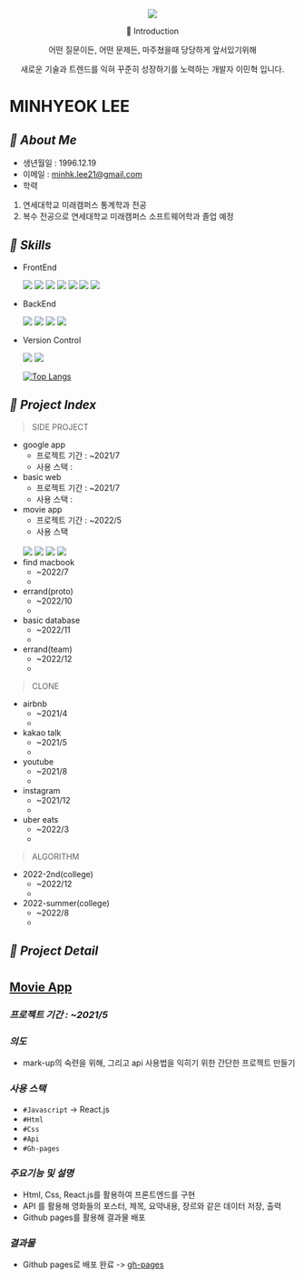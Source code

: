 <p align='center'>
<img src="https://capsule-render.vercel.app/api?type=waving&color=a5acdf&height=320&section=header&text=MINHYEOK%20LEE&fontSize=70&animation=fadeIn&fontAlignY=33&desc=개발자%20이민혁의%20개발일지%20입니다&descAlignY=55&descAlign=50" />
</p>

<p align='center'>📌 Introduction  
<p align='center'>어떤 질문이든, 어떤 문제든, 마주쳤을때 당당하게 앞서있기위해
<p align='center'>새로운 기술과 트렌드를 익혀 꾸준히 성장하기를 노력하는 개발자 이민혁 입니다.  </p>

# MINHYEOK LEE

## _📌 About Me_

- 생년월일 : 1996.12.19
- 이메일 : minhk.lee21@gmail.com
- 학력 
1. 연세대학교 미래캠퍼스 통계학과 전공 
2. 복수 전공으로 연세대학교 미래캠퍼스 소프트웨어학과 졸업 예정

## _📌 Skills_

- FrontEnd
  <p align="left">
      <img src="https://img.shields.io/badge/HTML-E34F26?style=flat-square&logo=html5&logoColor=white"/>
      <img src="https://img.shields.io/badge/Javascript-ffb13b?style=flat-square&logo=javascript&logoColor=white"/> 
      <img src="https://img.shields.io/badge/CSS-1572B6?style=flat-square&logo=css3&logoColor=white"/>
      <img src="https://img.shields.io/badge/SASS-cd6899?style=flat-square&logo=Sass&logoColor=white"/>
      <img src="https://img.shields.io/badge/tailwindcss-white?style=flat-square&logo=tailwindcss&logoColor=skyblue"/> 
      <img src="https://img.shields.io/badge/React-61DAFB?style=flat-square&logo=react&logoColor=white"/>
      <img src="https://img.shields.io/badge/pug-white?style=flat-square&logo=pug&logoColor=brown"/>
      
  </p>
- BackEnd
  <p align="left">
      <img src="https://img.shields.io/badge/Django-092E20?style=flat-square&logo=Django&logoColor=white"/> 
      <img src="https://img.shields.io/badge/Node-339933?style=flat-square&logo=node.js&logoColor=white"/>
      <img src="https://img.shields.io/badge/Python-3766AB?style=flat-square&logo=Python&logoColor=white"/>
      <img src="https://img.shields.io/badge/mongoDB-3a2b01?style=flat-square&logo=mongoDB&logoColor=green"/>
      
  </p>
- Version Control
  <p align="left">
      <img src="https://img.shields.io/badge/git-white?style=flat-square&logo=git&logoColor=e44c31"/>
      <img src="https://img.shields.io/badge/GitHub-f2f2f2?style=flat-square&logo=GitHub&logoColor=black"/>
  </p>

  [![Top Langs](https://github-readme-stats.vercel.app/api/top-langs/?username=me4n-lee&layout=compact)](https://github.com/me4n-lee/github-readme-stats)

## _📌 Project Index_

> SIDE PROJECT
- google app
    - 프로젝트 기간 : ~2021/7
    - 사용 스택 :
- basic web
    - 프로젝트 기간 : ~2021/7
    - 사용 스택 :
- movie app
    - 프로젝트 기간 : ~2022/5
    - 사용 스택
    <br/>
      <img src="https://img.shields.io/badge/Javascript-ffb13b?style=flat-square&logo=javascript&logoColor=white"/>
      <img src="https://img.shields.io/badge/React-61DAFB?style=flat-square&logo=react&logoColor=white"/>
      <img src="https://img.shields.io/badge/HTML-E34F26?style=flat-square&logo=html5&logoColor=white"/>
      <img src="https://img.shields.io/badge/CSS-1572B6?style=flat-square&logo=css3&logoColor=white"/>
- find macbook
    - ~2022/7
    -
- errand(proto)
    - ~2022/10
    -
- basic database
    - ~2022/11
    -
- errand(team)
    - ~2022/12
    -
> CLONE
- airbnb
    - ~2021/4
    - 
- kakao talk
    - ~2021/5
    - 
- youtube
    - ~2021/8
    -
- instagram
    - ~2021/12
    -
- uber eats
    - ~2022/3
    -
> ALGORITHM
- 2022-2nd(college)
    - ~2022/12
    -
- 2022-summer(college)
    - ~2022/8
    -


## _📌 Project Detail_

#

## [Movie App](https://github.com/me4n-lee/PROJECT_movieApp_2021-5)
### _프로젝트 기간 : ~2021/5_
### _의도_
- mark-up의 숙련을 위해, 그리고 api 사용법을 익히기 위한 간단한 프로젝트 만들기
### _사용 스택_
- `#Javascript` -> React.js
- `#Html` 
- `#Css` 
- `#Api`
- `#Gh-pages`
### _주요기능 및 설명_
- Html, Css, React.js를 활용하여 프론트엔드를 구현
- API 를 활용해 영화들의 포스터, 제목, 요약내용, 장르와 같은 데이터 저장, 출력
- Github pages를 활용해 결과물 배포
### _결과물_
- Github pages로 배포 완료 -> [gh-pages](https://me4n-lee.github.io/PROJECT_movieApp_2021-5)

#
